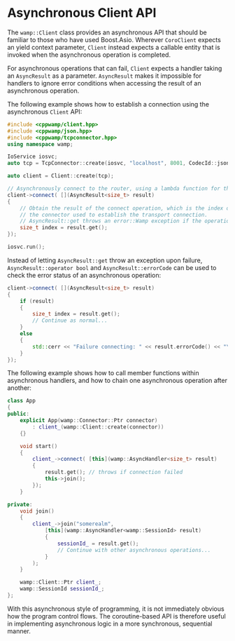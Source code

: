 <!-- ---------------------------------------------------------------------------
                Copyright Butterfly Energy Systems 2014-2015.
         Distributed under the Boost Software License, Version 1.0.
             (See accompanying file LICENSE_1_0.txt or copy at
                    http://www.boost.org/LICENSE_1_0.txt)
---------------------------------------------------------------------------- -->
Asynchronous Client API
=======================

The `wamp::Client` class provides an asynchronous API that should be familiar
to those who have used Boost.Asio. Wherever `CoroClient` expects an yield
context parameter, `Client` instead expects a callable entity that is invoked
when the asynchronous operation is completed.

For asynchronous operations that can fail, `Client` expects a handler taking an
`AsyncResult` as a parameter. `AsyncResult` makes it impossible for handlers to
ignore error conditions when accessing the result of an asynchronous operation.

The following example shows how to establish a connection using the asynchronous
`Client` API:

```c++
#include <cppwamp/client.hpp>
#include <cppwamp/json.hpp>
#include <cppwamp/tcpconnector.hpp>
using namespace wamp;

IoService iosvc;
auto tcp = TcpConnector::create(iosvc, "localhost", 8001, CodecId::json);

auto client = Client::create(tcp);

// Asynchronously connect to the router, using a lambda function for the handler
client->connect( [](AsyncResult<size_t> result)
{
    // Obtain the result of the connect operation, which is the index of
    // the connector used to establish the transport connection.
    // AsyncResult::get throws an error::Wamp exception if the operation failed.
    size_t index = result.get();
});

iosvc.run();
```
Instead of letting `AsyncResult::get` throw an exception upon failure,
`AsyncResult::operator bool` and `AsyncResult::errorCode` can be used to check
the error status of an asynchronous operation:

```c++
client->connect( [](AsyncResult<size_t> result)
{
    if (result)
    {
        size_t index = result.get();
        // Continue as normal...
    }
    else
    {
        std::cerr << "Failure connecting: " << result.errorCode() << "\n";
    }
});
```

The following example shows how to call member functions within asynchronous
handlers, and how to chain one asynchronous operation after another:

```c++
class App
{
public:
    explicit App(wamp::Connector::Ptr connector)
        : client_(wamp::Client::create(connector))
    {}

    void start()
    {
        client_->connect( [this](wamp::AsyncHandler<size_t> result)
        {
            result.get(); // throws if connection failed
            this->join();
        });
    }

private:
    void join()
    {
        client_->join("somerealm",
            [this](wamp::AsyncHandler<wamp::SessionId> result)
            {
                sessionId_ = result.get();
                // Continue with other asynchronous operations...
            }
        );
    }

    wamp::Client::Ptr client_;
    wamp::SessionId sessionId_;
};
```

With this asynchronous style of programming, it is not immediately obvious
how the program control flows. The coroutine-based API is therefore useful in
implementing asynchronous logic in a more synchronous, sequential manner.
